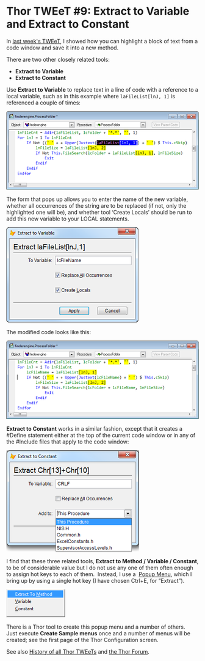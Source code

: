 ﻿Thor TWEeT #9: Extract to Variable and Extract to Constant
===

In [last week's TWEeT](Tweet_08.md), I showed how you can highlight a block of text from a code window and save it into a new method.

There are two other closely related tools:

*   **Extract to Variable**
*   **Extract to Constant**

Use **Extract to Variable** to replace text in a line of code with a reference to a local variable, such as in this example where `laFileList[lnJ, 1]` is referenced a couple of times:

![](Images\Tweet9a.png)

The form that pops up allows you to enter the name of the new variable, whether all occurrences of the string are to be replaced (if not, only the highlighted one will be), and whether tool ‘Create Locals’ should be run to add this new variable to your LOCAL statements.

![](Images\Tweet9b.png)

The modified code looks like this:

![](Images\Tweet9c.png)

**Extract to Constant** works in a similar fashion, except that it creates a #Define statement either at the top of the current code window or in any of the #Include files that apply to the code window:

![](Images\Tweet9d.png)

I find that these three related tools, **Extract to Method / Variable / Constant**, to be of considerable value but I do not use any one of them often enough to assign hot keys to each of them.  Instead, I use a  [Popup Menu](../Thor_create_popup_menu.md), which I bring up by using a single hot key (I have chosen Ctrl+E, for “Extract”).

![](Images/Tweet9e.png)

There is a Thor tool to create this popup menu and a number of others.  Just execute **Create Sample menus** once and a number of menus will be created; see the first page of the Thor Configuration screen.

See also [History of all Thor TWEeTs](../TWEeTs.md) and [the Thor Forum](https://groups.google.com/forum/?fromgroups#!forum/FoxProThor).